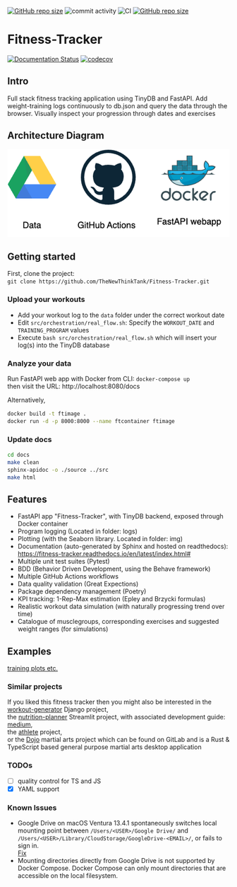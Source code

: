 [![GitHub repo size](https://img.shields.io/github/repo-size/TheNewThinkTank/AACT-Analysis?style=flat&logo=github&logoColor=whitesmoke&label=Repo%20Size)](https://github.com/TheNewThinkTank/AACT-Analysis/archive/refs/heads/main.zip)
![commit activity](https://img.shields.io/github/commit-activity/m/TheNewThinkTank/fitness-tracker)
![CI](https://github.com/TheNewThinkTank/fitness-tracker/actions/workflows/wf.yml/badge.svg)
[![GitHub repo size](https://img.shields.io/github/repo-size/TheNewThinkTank/fitness-tracker?style=flat&logo=github&logoColor=whitesmoke&label=Repo%20Size)](https://github.com/TheNewThinkTank/fitness-tracker/archive/refs/heads/main.zip)
# Fitness-Tracker

[![Documentation Status](https://readthedocs.org/projects/fitness-tracker/badge/?version=latest)](https://fitness-tracker.readthedocs.io/en/latest/?badge=latest)
[![codecov](https://codecov.io/gh/TheNewThinkTank/Fitness-Tracker/branch/main/graph/badge.svg?token=CKAX4A3JQF)](https://codecov.io/gh/TheNewThinkTank/Fitness-Tracker)

<!-- ![simulation-wf](https://github.com/TheNewThinkTank/Fitness-Tracker/actions/workflows/simulation-wf.yml/badge.svg) -->

## Intro

Full stack fitness tracking application using TinyDB and FastAPI.
Add weight-training logs continuously to db.json and query the data through the browser.
Visually inspect your progression through dates and exercises

## Architecture Diagram
![architecture](img/architecture.png)

## Getting started

First, clone the project:<br>
`git clone https://github.com/TheNewThinkTank/Fitness-Tracker.git`

### Upload your workouts

- Add your workout log to the `data` folder under the correct workout date
- Edit `src/orchestration/real_flow.sh`: Specify the `WORKOUT_DATE` and `TRAINING_PROGRAM` values
- Execute `bash src/orchestration/real_flow.sh` which will insert your log(s) into the TinyDB database

### Analyze your data

Run FastAPI web app with Docker from CLI:
`docker-compose up`<br>
then visit the URL: http://localhost:8080/docs

Alternatively,

```BASH
docker build -t ftimage .
docker run -d -p 8000:8000 --name ftcontainer ftimage
```

### Update docs

```BASH
cd docs
make clean
sphinx-apidoc -o ./source ../src
make html
```

## Features

- FastAPI app "Fitness-Tracker", with TinyDB backend, exposed through Docker container
- Program logging (Located in folder: logs)
- Plotting (with the Seaborn library. Located in folder: img)
- Documentation (auto-generated by Sphinx and hosted on readthedocs):  
  https://fitness-tracker.readthedocs.io/en/latest/index.html#
- Multiple unit test suites (Pytest)
- BDD (Behavior Driven Development, using the Behave framework)
- Multiple GitHub Actions workflows
- Data quality validation (Great Expections)
- Package dependency management (Poetry)
- KPI tracking: 1-Rep-Max estimation (Epley and Brzycki formulas)
- Realistic workout data simulation (with naturally progressing trend over time)
- Catalogue of musclegroups, corresponding exercises and suggested weight ranges (for simulations)

## Examples

[training plots etc.](examples/EXAMPLES.md)

### Similar projects
If you liked this fitness tracker then you might also be interested in
the [workout-generator](https://github.com/TheNewThinkTank/workout-generator) Django project,<br>
the [nutrition-planner](https://github.com/TheNewThinkTank/nutrition-planner) Streamlit project, with associated development guide:<br>
[medium](https://medium.com/@GustavCollinRasmussen/build-a-nutrition-app-on-streamlit-8c4f01229989),<br>
the [athlete](https://github.com/TheNewThinkTank/athlete) project,<br>
or the [Dojo](https://gitlab.com/sports-tracking/dojo) martial arts project
which can be found on GitLab and is a Rust & TypeScript based general purpose martial arts desktop application

<!--
## Upcoming features
- deploy and host containerized app on Raspberry Pi
- Add muscle groups to log file name
- ML models (Scikit Learn)
- Bodily strength-ratio tracking (determine baseline, ideal-ranges, and compare the two)
- Dashboard
- Add key exercises (benchpress, squat, deadlift) to dashboard
- Hosting on PyPi (automated deploy with GitHub Actions)
- Identify musclegroups and exercises with best or worst progression
- Add cardio tracking (integrate app with Strava)
-->

### TODOs
- [ ] quality control for TS and JS
- [x] YAML support

### Known Issues
* Google Drive on macOS Ventura 13.4.1 spontaneously switches local mounting point between
`/Users/<USER>/Google Drive/` and
`/Users/<USER>/Library/CloudStorage/GoogleDrive-<EMAIL>/`, or fails to sign in.<br>
[Fix](tech_support/macos_ventura_google_drive.md)
* Mounting directories directly from Google Drive is not supported by Docker Compose. Docker Compose can only mount directories that are accessible on the local filesystem.
